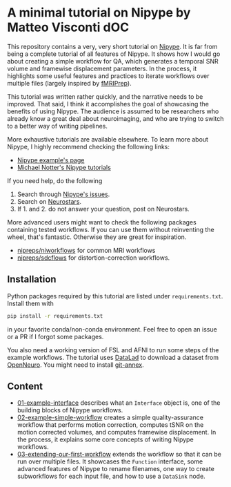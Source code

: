 # A minimal tutorial on Nipype by Matteo Visconti dOC

This repository contains a very, very short tutorial on
[Nipype](https://nipype.readthedocs.io/en/latest/). It is far from being a
complete tutorial of all features of Nipype. It shows how I would go about creating
a simple workflow for QA, which generates a temporal SNR volume and framewise displacement 
parameters. In the process, it highlights some useful features and practices to iterate
workflows over multiple files (largely inspired by [fMRIPrep](https://fmriprep.org/en/stable/)).

This tutorial was written rather quickly, and the narrative needs to be improved.
That said, I think it accomplishes the goal of showcasing the benefits of using Nipype. 
The audience is assumed to be researchers who already know a great deal about
neuroimaging, and who are trying to switch to a better way of writing pipelines.

More exhaustive tutorials are available elsewhere. To learn more about Nipype, I
highly recommend checking the following links:

- [Nipype example's page](https://nipype.readthedocs.io/en/latest/examples.html)
- [Michael Notter's Nipype tutorials](https://miykael.github.io/nipype_tutorial/)

If you need help, do the following

1. Search through [Nipype's issues](https://github.com/nipy/nipype/issues).
2. Search on [Neurostars](https://neurostars.org/).
3. If 1. and 2. do not answer your question, post on Neurostars.

More advanced users might want to check the following packages containing tested workflows. 
If you can use them without reinventing the wheel, that's fantastic. Otherwise they are
great for inspiration.

- [nipreps/niworkflows](https://github.com/nipreps/niworkflows) for common MRI workflows
- [nipreps/sdcflows](https://github.com/nipreps/sdcflows) for distortion-correction workflows.


## Installation

Python packages required by this tutorial are listed under `requirements.txt`. Install them with

```bash
pip install -r requirements.txt
```

in your favorite conda/non-conda environment. Feel free to open an issue or a
PR if I forgot some packages.

You also need a working version of FSL and AFNI to run some steps of the
example workflows. The tutorial uses [DataLad](https://datalad.org) to download
a dataset from [OpenNeuro](https://openneuro.org). You might need to install
[git-annex](https://git-annex.branchable.com/).

## Content

- [01-example-interface](01-example-interface.ipynb) describes
  what an `Interface` object is, one of the building blocks of Nipype workflows.
- [02-example-simple-workflow](02-example-simple-workflow.ipynb) creates a
  simple quality-assurance workflow that performs motion correction, computes
  tSNR on the motion corrected volumes, and computes framewise displacement. In
  the process, it explains some core concepts of writing Nipype workflows.
- [03-extending-our-first-workflow](03-extending-our-first-workflow.ipynb)
  extends the workflow so that it can be run over multiple files. It showcases
  the `Function` interface, some advanced features of Nipype to rename
  filenames, one way to create subworkflows for each input file, and how to use
  a `DataSink` node.
